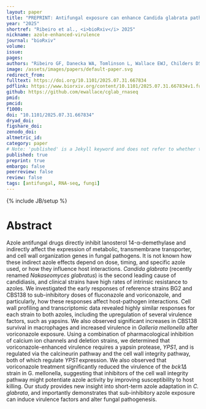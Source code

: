 ```yaml
---
layout: paper
title: "PREPRINT: Antifungal exposure can enhance Candida glabrata pathogenesis"
year: "2025"
shortref: "Ribeiro et al., <i>bioRxiv</i> 2025"
nickname: azole-enhanced-virulence
journal: "bioRxiv"
volume: 
issue:
pages: 
authors: "Ribeiro GF, Danecka WA, Tomlinson L, Wallace EWJ, Childers DS"
image: /assets/images/papers/default-paper.svg
redirect_from: 
fulltext: https://doi.org/10.1101/2025.07.31.667834
pdflink: https://www.biorxiv.org/content/10.1101/2025.07.31.667834v1.full.pdf
github: https://github.com/ewallace/cglab_rnaseq
pmid: 
pmcid: 
f1000: 
doi: "10.1101/2025.07.31.667834"
dryad_doi:
figshare_doi: 
zenodo_doi:
altmetric_id:
category: paper
# Note: 'published' is a Jekyll keyword and does not refer to whether the paper is published, but rather to whether this Markdown should be part of the rendered site.
published: true
preprint: true
embargo: false	
peerreview: false
review: false
tags: [antifungal, RNA-seq, fungi]
---
```

{% include JB/setup %}

# Abstract 


Azole antifungal drugs directly inhibit lanosterol 14-α-demethylase and indirectly affect the expression of metabolic, transmembrane transporter, and cell wall organization genes in fungal pathogens. It is not known how these indirect azole effects depend on dose, timing, and specific azole used, or how they influence host interactions. *Candida glabrata* (recently renamed *Nakaseomyces glabratus*) is the second leading cause of candidiasis, and clinical strains have high rates of intrinsic resistance to azoles. We investigated the early responses of reference strains BG2 and CBS138 to sub-inhibitory doses of fluconazole and voriconazole, and particularly, how these responses affect host-pathogen interactions. Cell wall profiling and transcriptomic data revealed highly similar responses for each strain to both azoles, including the upregulation of several virulence factors, such as yapsins. We also observed significant increases in CBS138 survival in macrophages and increased virulence in *Galleria mellonella* after voriconazole exposure. Using a combination of pharmacological inhibition of calcium ion channels and deletion strains, we determined that voriconazole-enhanced virulence requires a yapsin protease, *YPS1*, and is regulated via the calcineurin pathway and the cell wall integrity pathway, both of which regulate *YPS1* expression. We also observed that voriconazole treatment significantly reduced the virulence of the *bck1Δ* strain in G. mellonella, suggesting that inhibitors of the cell wall integrity pathway might potentiate azole activity by improving susceptibility to host killing. Our study provides new insight into short-term azole adaptation in *C. glabrata*, and importantly demonstrates that sub-inhibitory azole exposure can induce virulence factors and alter fungal pathogenesis.
